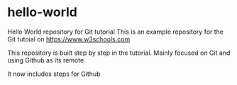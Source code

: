 # hello-world
Hello World repository for Git tutorial
This is an example repository for the Git tutoial on https://www.w3schools.com

This repository is built step by step in the tutorial.
Mainly focused on Git and using Github as its remote

It now includes steps for Github

